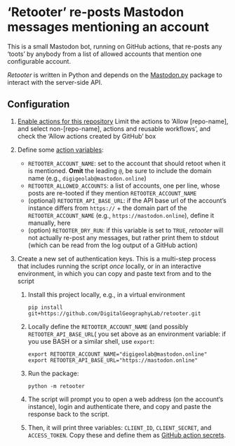 # ‘Retooter’ re-posts Mastodon messages mentioning an account

This is a small Mastodon bot, running on GitHub actions, that re-posts any
‘toots’ by anybody from a list of allowed accounts that mention one configurable
account.

*Retooter* is written in Python and depends on the
[Mastodon.py](https://github.com/halcy/Mastodon.py) package to interact with the
server-side API.


## Configuration

1. [Enable actions for this
   repository](https://docs.github.com/en/repositories/managing-your-repositorys-settings-and-features/enabling-features-for-your-repository/managing-github-actions-settings-for-a-repository)
   Limit the actions to ‘Allow [repo-name], and select non-[repo-name], actions
   and reusable workflows’, and check the ‘Allow actions created by GitHub’ box

2. Define some [action
   variables](https://docs.github.com/en/actions/learn-github-actions/variables):
   - `RETOOTER_ACCOUNT_NAME`: set to the account that should retoot when it is
     mentioned. **Omit** the leading `@`, be sure to include the domain name
     (e.g., `digigeolab@mastodon.online`)
   - `RETOOTER_ALLOWED_ACCOUNTS`: a list of accounts, one per line, whose posts
     are re-tooted if they mention `RETOOTER_ACCOUNT_NAME`
   - (optional) `RETOOTER_API_BASE_URL`: if the API base url of the account’s instance
     differs from `https://` + the domain part of the `RETOOTER_ACCOUNT_NAME`
     (e.g., `https://mastodon.online`), define it manually, here
   - (option) `RETOOTER_DRY_RUN`: if this variable is set to `TRUE`, *retooter*
     will not actually re-post any messages, but rather print them to stdout
     (which can be read from the log output of a GitHub action)

3. Create a new set of authentication keys. This is a multi-step process that
   includes running the script *once* locally, or in an interactive environment,
   in which you can copy and paste text from and to the script

   1. Install this project locally, e.g., in a virtual environment

      ```
      pip install git+https://github.com/DigitalGeographyLab/retooter.git
      ```

   2. Locally define the `RETOOTER_ACCOUNT_NAME` (and possibly
      `RETOOTER_API_BASE_URL`( you set above as an environment variable:
      if you use BASH or a similar shell, use `export`:

      ```
      export RETOOTER_ACCOUNT_NAME="digigeolab@mastodon.online"
      export RETOOTER_API_BASE_URL="https://mastodon.online"
      ```

   3. Run the package:

      ```
      python -m retooter
      ```

   4. The script will prompt you to open a web address (on the account‘s
      instance), login and authenticate there, and copy and paste the response
      back to the script.

   5. Then, it will print three variables: `CLIENT_ID`, `CLIENT_SECRET`, and
      `ACCESS_TOKEN`. Copy these and define them as [GitHub action
      secrets](https://docs.github.com/en/actions/security-guides/using-secrets-in-github-actions).

